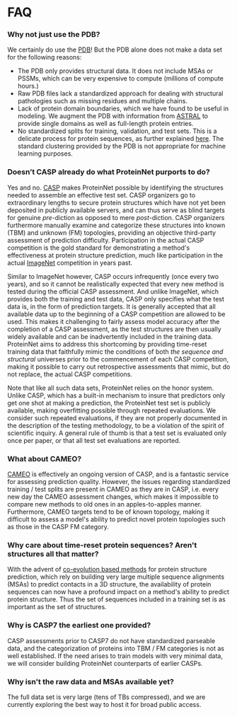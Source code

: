 # FAQ
### Why not just use the PDB?
We certainly do use the [PDB](https://www.rcsb.org/)! But the PDB alone does not make a data set for the following reasons:
* The PDB only provides structural data. It does not include MSAs or PSSMs, which can be very expensive to compute (millions of compute hours.)
* Raw PDB files lack a standardized approach for dealing with structural pathologies such as missing residues and multiple chains.
* Lack of protein domain boundaries, which we have found to be useful in modeling. We augment the PDB with information from [ASTRAL](http://scop.berkeley.edu/) to provide single domains as well as full-length protein entries.
* No standardized splits for training, validation, and test sets. This is a delicate process for protein sequences, as further explained [here](https://github.com/aqlaboratory/proteinnet/blob/master/docs/splitting_methodology.md#biology-background). The standard clustering provided by the PDB is not appropriate for machine learning purposes.

### Doesn’t CASP already do what ProteinNet purports to do?
Yes and no. [CASP](http://predictioncenter.org) makes ProteinNet possible by identifying the structures needed to assemble an effective test set. CASP organizers go to extraordinary lengths to secure protein structures which have not yet been deposited in publicly available servers, and can thus serve as blind targets for genuine _pre_-diction as opposed to mere _post_-diction. CASP organizers furthermore manually examine and categorize these structures into known (TBM) and unknown (FM) topologies, providing an objective third-party assessment of prediction difficulty. Participation in the actual CASP competition is the gold standard for demonstrating a method's effectiveness at protein structure prediction, much like participation in the actual [ImageNet](http://www.image-net.org) competition in years past.

Similar to ImageNet however, CASP occurs infrequently (once every two years), and so it cannot be realistically expected that every new method is tested during the official CASP assessment. And unlike ImageNet, which provides both the training and test data, CASP only specifies what the test data is, in the form of prediction targets. It is generally accepted that all available data up to the beginning of a CASP competition are allowed to be used. This makes it challenging to fairly assess model accuracy after the completion of a CASP assessment, as the test structures are then usually widely available and can be inadvertently included in the training data. ProteinNet aims to address this shortcoming by providing time-reset training data that faithfully mimic the conditions of both _the sequence and structural_ universes prior to the commencement of each CASP competition, making it possible to carry out retrospective assessments that mimic, but do not replace, the actual CASP competitions.

Note that like all such data sets, ProteinNet relies on the honor system. Unlike CASP, which has a built-in mechanism to insure that predictors only get one shot at making a prediction, the ProteinNet test set is publicly available, making overfitting possible through repeated evaluations. We consider such repeated evaluations, if they are not properly documented in the description of the testing methodology, to be a violation of the spirit of scientific inquiry. A general rule of thumb is that a test set is evaluated only once per paper, or that all test set evaluations are reported.

### What about CAMEO?
[CAMEO](https://www.cameo3d.org) is effectively an ongoing version of CASP, and is a fantastic service for assessing prediction quality. However, the issues regarding standardized training / test splits are present in CAMEO as they are in CASP, i.e. every new day the CAMEO assessment changes, which makes it impossible to compare new methods to old ones in an apples-to-apples manner. Furthermore, CAMEO targets tend to be of known topology, making it difficult to assess a model's ability to predict novel protein topologies such as those in the CASP FM category.

### Why care about time-reset protein sequences? Aren't structures all that matter?
With the advent of [co-evolution based methods](https://www.nature.com/articles/nrg3414) for protein structure prediction, which rely on building very large multiple sequence alignments (MSAs) to predict contacts in a 3D structure, the availability of protein sequences can now have a profound impact on a method's ability to predict protein structure. Thus the set of sequences included in a training set is as important as the set of structures.

### Why is CASP7 the earliest one provided?
CASP assessments prior to CASP7 do not have standardized parseable data, and the categorization of proteins into TBM / FM categories is not as well established. If the need arises to train models with very minimal data, we will consider building ProteinNet counterparts of earlier CASPs.

### Why isn't the raw data and MSAs available yet?
The full data set is very large (tens of TBs compressed), and we are currently exploring the best way to host it for broad public access.

